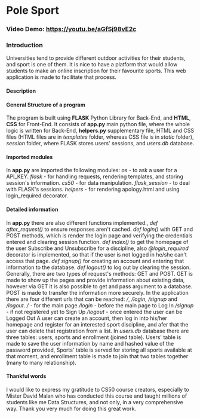 # Pole Sport
### Video Demo: https://youtu.be/aGfSj98vE2c
### Introduction

Universities tend to provide different outdoor activities for their students, and sport is one of them. It is nice to have a platform that would allow students to make an online inscription for their favourite sports. This web application is made to facilitate that process.

#### Description
#### General Structure of a program

The program is built using **FLASK** Python Library for Back-End, and **HTML**, **CSS** for Front-End. It consists of **app.py** main python file, where the whole logic is written for Back-End, **helpers.py** supplementary file, HTML and CSS files (HTML files are in *templates* folder, whereas CSS file is in *static* folder), *session* folder, where FLASK stores users' sessions, and *users.db* database.

#### Imported modules

In **app.py** are imported the following modules:
*os* - to ask a user for a API_KEY.
*flask* - for handling requests, rendering templates, and storing session's information.
*cs50* - for data manipulation.
*flask_session* - to deal with FLASK's sessions.
*helpers* - for rendering apology.html and using login_required decorator.

#### Detailed information

In **app.py** there are also different functions implemented., *def after_request()* to ensure responses aren't cached. *def login()* with GET and POST methods, which is render the login page and verifying the credentials entered and clearing session function. *def index()* to get the homepage of the user Subscribe and Unsubscribe for a discipline, also *@login_required* decorator is implemented, so that if the user is not logged in he/she can't access that page. *def signup()* for creating an account and entering that information to the database. *def logout()* to log out by clearing the session.
Generally, there are two types of request's methods: GET and POST. GET is made to show up the pages and provide information about existing data, however via GET it is also possible to get and pass argument to a database. POST is made to transfer the information more securely.
In the application there are four different urls that can be reached: */*, */login*, */signup* and */logout*.
*/* - for the main page
*/login* - before the main page to Log In
*/signup* - if not registered yet to Sign Up
*/logout* - once entered the user can be Logged Out
A user can create an account, then log in into his/her homepage and register for an interested sport discipline, and afer that the user can delete that registration from a list.
In *users.db* database there are three tables: users, sports and enrollment (joined table). Users' table is made to save the user information by name and hashed value of the password provided, Sports' table is served for storing all sports available at that moment, and enrollment table is made to join that two tables together (many to many relationship).

#### Thankful words

I would like to express my gratitude to CS50 course creators, especially to Mister David Malan who has conducted this course and taught millions of students like me Data Structures, and not only, in a very comprehensive way. Thank you very much for doing this great work.